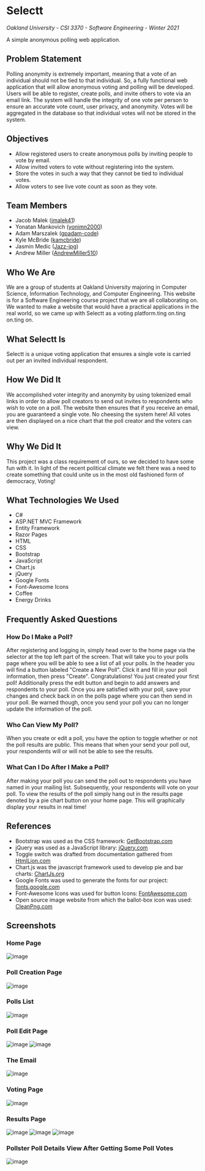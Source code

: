 # Selectt

*Oakland University - CSI 3370 - Software Engineering - Winter 2021*

A simple anonymous polling web application.

## Problem Statement

Polling anonymity is extremely important, meaning that a vote of an individual should not be tied to that individual. So, a fully functional web application that will allow anonymous voting and polling will be developed. Users will be able to register, create polls, and invite others to vote via an email link. The system will handle the integrity of one vote per person to ensure an accurate vote count, user privacy, and anonymity. Votes will be aggregated in the database so that individual votes will not be stored in the system.

## Objectives

* Allow registered users to create anonymous polls by inviting people to vote by email.
* Allow invited voters to vote without registering into the system.
* Store the votes in such a way that they cannot be tied to individual votes.
* Allow voters to see live vote count as soon as they vote.

## Team Members

* Jacob Malek ([jmalek41](https://github.com/jmalek41))
* Yonatan Mankovich ([yonimn2000](https://github.com/yonimn2000))
* Adam Marszalek ([gpadam-code](https://github.com/gpadam-code))
* Kyle McBride ([kamcbride](https://github.com/kamcbride))
* Jasmin Medic ([Jazz-jpg](https://github.com/Jazz-jpg))
* Andrew Miller ([AndrewMiller510](https://github.com/AndrewMiller510))

## Who We Are

We are a group of students at Oakland University majoring in Computer Science, Information Technology, and Computer Engineering. This website is for a Software Engineering course project that we are all collaborating on. We wanted to make a website that would have a practical applications in the real world, so we came up with Selectt as a voting platform.ting on.ting on.ting on.

## What Selectt Is

Selectt is a unique voting application that ensures a single vote is carried out per an invited individual respondent.

## How We Did It

We accomplished voter integrity and anonymity by using tokenized email links in order to allow poll creators to send out invites to respondents who wish to vote on a poll. The website then ensures that if you receive an email, you are guaranteed a single vote. No cheesing the system here! All votes are then displayed on a nice chart that the poll creator and the voters can view.

## Why We Did It

This project was a class requirement of ours, so we decided to have some fun with it. In light of the recent political climate we felt there was a need to create something that could unite us in the most old fashioned form of democracy, Voting!

## What Technologies We Used

* C#
* ASP.NET MVC Framework
* Entity Framework
* Razor Pages
* HTML
* CSS
* Bootstrap
* JavaScript
* Chart.js
* jQuery
* Google Fonts
* Font-Awesome Icons
* Coffee
* Energy Drinks

## Frequently Asked Questions

### How Do I Make a Poll?

After registering and logging in, simply head over to the home page via the selector at the top left part of the screen. That will take you to your polls page where you will be able to see a list of all your polls. In the header you will find a button labeled "Create a New Poll". Click it and fill in your poll information, then press "Create". Congratulations! You just created your first poll! Additionally press the edit button and begin to add answers and respondents to your poll. Once you are satisfied with your poll, save your changes and check back in on the polls page where you can then send in your poll. Be warned though, once you send your poll you can no longer update the information of the poll.

### Who Can View My Poll?
When you create or edit a poll, you have the option to toggle whether or not the poll results are public. This means that when your send your poll out, your respondents will or will not be able to see the results.

### What Can I Do After I Make a Poll?
After making your poll you can send the poll out to respondents you have named in your mailing list. Subsequently, your respondents will vote on your poll. To view the results of the poll simply hang out in the results page denoted by a pie chart button on your home page. This will graphically display your results in real time!

## References

* Bootstrap was used as the CSS framework: [GetBootstrap.com](https://getbootstrap.com)
* jQuery was used as a JavaScript library: [jQuery.com](https://jquery.com)
* Toggle switch was drafted from documentation gathered from [HtmlLion.com](https://www.htmllion.com/css3-toggle-switch-button.html)
* Chart.js was the javascript framework used to develop pie and bar charts: [ChartJs.org](https://chartjs.org)
* Google Fonts was used to generate the fonts for our project: [fonts.google.com](https://fonts.google.com)
* Font-Awesome Icons was used for button Icons: [FontAwesome.com](https://fontawesome.com/icons)
* Open source image website from which the ballot-box icon was used: [CleanPng.com](https://www.cleanpng.com/png-ballot-box-blob-emoji-election-7086945/download-png.html)

## Screenshots

### Home Page

![image](https://user-images.githubusercontent.com/24995692/114310358-9175ab80-9ab8-11eb-9734-e04128bf1d37.png)

### Poll Creation Page

![image](https://user-images.githubusercontent.com/24995692/114310548-14970180-9ab9-11eb-8426-3acc10b74373.png)

### Polls List

![image](https://user-images.githubusercontent.com/24995692/114310598-3e502880-9ab9-11eb-8185-4f77805bddf8.png)

### Poll Edit Page

![image](https://user-images.githubusercontent.com/24995692/114310693-a30b8300-9ab9-11eb-9e6b-c1820713b2f9.png)
![image](https://user-images.githubusercontent.com/24995692/114310702-a999fa80-9ab9-11eb-8488-6446734bc4d4.png)

### The Email

![image](https://user-images.githubusercontent.com/24995692/114310815-2a58f680-9aba-11eb-89e4-2075d86280ee.png)

### Voting Page

![image](https://user-images.githubusercontent.com/24995692/114310836-40ff4d80-9aba-11eb-97e8-3719d5e567ea.png)

### Results Page

![image](https://user-images.githubusercontent.com/24995692/114311705-ca644f00-9abd-11eb-8f0e-a2dc3e4d9688.png)
![image](https://user-images.githubusercontent.com/24995692/114311710-d3552080-9abd-11eb-8abe-c8453be91494.png)
![image](https://user-images.githubusercontent.com/24995692/114311750-f5e73980-9abd-11eb-975c-4a3242518013.png)

### Pollster Poll Details View After Getting Some Poll Votes

![image](https://user-images.githubusercontent.com/24995692/114310951-b834e180-9aba-11eb-8ac8-1b37dde268c7.png)
